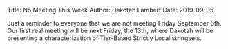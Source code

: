 Title: No Meeting This Week
Author: Dakotah Lambert
Date: 2019-09-05

Just a reminder to everyone that we are not meeting Friday September 6th.
Our first real meeting will be next Friday, the 13th, where Dakotah will be presenting a characterization of Tier-Based Strictly Local stringsets.
